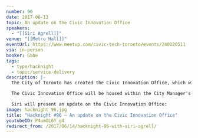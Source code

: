 ```yaml
---
number: 96
date: 2017-06-13
topic: An update on the Civic Innovation Office
speakers:
  - "[[Siri Agrell]]"
venue: "[[Metro Hall]]"
eventUrl: https://www.meetup.com/civic-tech-toronto/events/240220511
via: in-person
booker: Gabe
tags:
  - type/hacknight
  - topic/service-delivery
description: |-
  The City of Toronto has created the Civic Innovation Office, which will help solve municipal service delivery challenges by creating a bridge between City divisions and Toronto's growing innovation and technology communities.

  The Civic Innovation Office will be housed within the City Manager's Office and apply technology, data analysis and design thinking to develop and test solutions to challenges faced by Toronto residents. The office is fully funded through Bloomberg Philanthropies, a collective that works to address pressing urban challenges to improve the quality of life for local residents. Recently, Bloomberg selected Toronto as the first Canadian city to join its global network of Innovation Teams.

  Siri will present an update on the Civic Innovation Office:
image: hacknight_96.jpg
title: "Hacknight #96 – An update on the Civic Innovation Office"
youtubeID: P4umOL6Y_g4
redirect_from: /2017/06/14/hacknight-96-with-siri-agrell/
---
```

